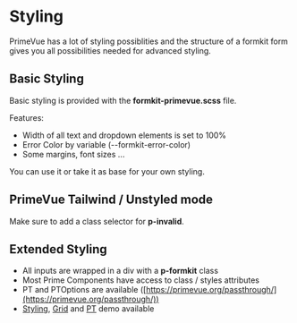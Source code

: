 # Styling

PrimeVue has a lot of styling possiblities and the structure of a formkit form gives you all possibilities needed for advanced styling.

## Basic Styling

Basic styling is provided with the **formkit-primevue.scss** file.

Features:

- Width of all text and dropdown elements is set to 100%
- Error Color by variable (--formkit-error-color)
- Some margins, font sizes ...

You can use it or take it as base for your own styling.

## PrimeVue Tailwind / Unstyled mode

Make sure to add a class selector for **p-invalid**.

## Extended Styling

- All inputs are wrapped in a div with a **p-formkit** class
- Most Prime Components have access to class / styles attributes
- PT and PTOptions are available ([https://primevue.org/passthrough/](https://primevue.org/passthrough/))
- [Styling](https://formkit-primevue.netlify.app/demo/styling), [Grid](https://formkit-primevue.netlify.app/demo/grid) and [PT](https://formkit-primevue.netlify.app/demo/passThrough) demo available
